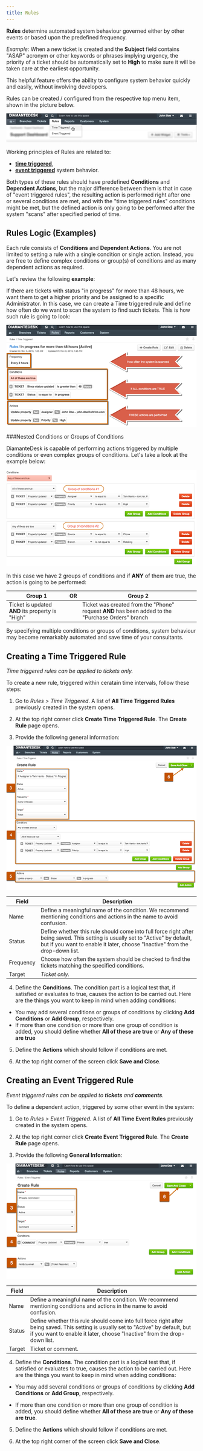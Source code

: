 ```yaml
---
title: Rules
---
```


**Rules** determine automated system behaviour governed either by other events or based upon the predefined frequency. 

_Example:_ When a new ticket is created and the **Subject** field contains "ASAP" acronym or other keywords or phrases implying urgency, the priority of a ticket should be automatically set to **High** to make sure it will be taken care at the earliest opportunity.

This helpful feature offers the ability to configure system behavior quickly and easily, without involving developers.

Rules can be created / configured from the respective top menu item, shown in the picture below. 

![Rules menu](img/Rules_menu.png)

Working principles of Rules are related to:

* [**time triggered**](#time-triggered), 
* [**event triggered**](#event_triggered) system behavior.

Both types of these rules should have predefined **Conditions** and **Dependent Actions**, but the major difference between them is that in case of "event triggered rules", the resulting action is performed right after one or several conditions are met, and with the "time triggered rules" conditions might be met,  but the defined action is only going to be performed after the system "scans" after specified period of time.

## Rules Logic (Examples)

Each rule consists of **Conditions** and **Dependent Actions**. You are not limited to setting a rule with a single condition or single action. Instead, you are free to define complex conditions or group(s) of conditions and as many dependent actions as required.

Let's review the following **example**:

If there are tickets with status "in progress" for more than 48 hours, we want them to get a higher priority and be assigned to a specific Administrator. In this case, we can create a Time triggered rule and define how often do we want to scan the system to find such tickets. This is how such rule is going to look:

![Rule](img/Rule_example.png)

###Nested Conditions or Groups of Conditions

DiamanteDesk is capable of performing actions triggered by multiple conditions or even complex groups of conditions. Let's take a look at the example below:

![Rule](img/Rule_groups.png)

In this case we have 2 groups of conditions and if **ANY** of them are true, the action is going to be performed:

Group 1        | OR       | Group 2   |
--------------------|------------------|-----------------------|
         Ticket is updated **AND** its property is "High"   |    | Ticket was created from the "Phone" request **AND** has been added to the "Purchase Orders" branch  |
         
By specifying multiple conditions or groups of conditions, system behaviour may become remarkably automated and save time of your consultants.


## <a name="time-triggered"></a> Creating a Time Triggered Rule

_Time triggered rules can be applied to tickets only._ 

To create a new rule, triggered within ceratain time intervals, follow these steps:

1) Go to _Rules > Time Triggered_. A list of **All Time Triggered Rules** previously created in the system opens.

2) At the top right corner click **Create Time Triggered Rule**. 
The **Create Rule** page opens.

3) Provide the following general information:

![Rule](img/time_triggered_rule.png)

Field| Description |
------------- | -------------
Name          | Define a meaningful name of the condition. We recommend mentioning conditions and actions in the name to avoid confusion.
Status        | Define whether this rule should come into full force right after being saved. This setting is usually set to "Active" by default, but if you want to enable it later, choose "Inactive" from the drop-down list.
Frequency     | Choose how often the system should be checked to find the tickets matching the specified conditions.
Target        | _Ticket only._

4) Define the **Conditions**.  The condition part is a logical test that, if satisfied or evaluates to true, causes the action to be carried out. Here are the things you want to keep in mind when adding conditions:

* You may add several conditions or groups of conditions by clicking **Add Conditions** or **Add Group**, respectively.
* If more than one condition or more than one group of condition is added, you should define whether **All of these are true** or **Any of these are true**

5) Define the **Actions** which should follow if conditions are met.

6) At the top right corner of the screen click **Save and Close**.

## <a name="event_triggered"></a> Creating an Event Triggered Rule

_Event triggered rules can be applied to **tickets** and **comments**._

To define a dependent action, triggered by some other event in the system:

1) Go to _Rules > Event Triggered_. A list of **All Time Event Rules** previously created in the system opens.

2) At the top right corner click **Create Event Triggered Rule**. 
The **Create Rule** page opens.

3) Provide the following **General Information**:

![Rule](img/event_triggered_rule.png)

Field| Description |
------------- | -------------
Name          | Define a meaningful name of the condition. We recommend mentioning conditions and actions in the name to avoid confusion.
Status        | Define whether this rule should come into full force right after being saved. This setting is usually set to "Active" by default, but if you want to enable it later, choose "Inactive" from the drop-down list.
Target        | Ticket or comment. 

4) Define the **Conditions**. The condition part is a logical test that, if satisfied or evaluates to true, causes the action to be carried out. Here are the things you want to keep in mind when adding conditions:

* You may add several conditions or groups of conditions by clicking **Add Conditions** or **Add Group**, respectively.

* If more than one condition or more than one group of condition is added, you should define whether **All of these are true** or **Any of these are true**.

5) Define the **Actions** which should follow if conditions are met.

6) At the top right corner of the screen click **Save and Close**.
